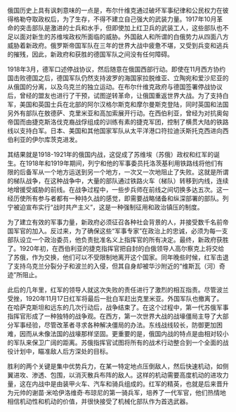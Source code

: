 俄国历史上具有讽刺意味的一点是，布尔什维克通过破坏军事纪律和公民权力在彼得格勒夺取政权后，为了生存，不得不建立自己强大的武装力量。1917年10月革命的突击部队是激进的士兵和水手，但即使加上红卫兵的武装工人，这些部队也不足以面对新生的苏维埃政权所面临的威胁。外国敌人和所谓的白俄势力从四面八方威胁着新政府。俄罗斯帝国军队在三年的世界大战中疲惫不堪，又受到兵变和逃兵的摧残，因此，新政府和获胜的德国军队之间没有任何障碍。

1918年3月，德军口述停战协议，然后随意在俄国西部行动。即使在11月西方协约国击败德国之后，德国军队仍然支持波罗的海国家拉脱维亚、立陶宛和爱沙尼亚的从俄国的分离，以及乌克兰的独立运动。在布尔什维克政府与德国签署停战协议后，曾经的盟友也进行了干预，试图逆转革命，让俄国重返世界大战。为了支持白军，美国和英国士兵在北部的阿尔汉格尔斯克和摩尔曼斯克登陆，同时英国和法国另外有部队在敖德萨、克里米亚和高加索展开行动。在西伯利亚，曾经为对抗奥匈帝国而由捷克斯洛伐克裔战俘组成的训练有素的捷克军团，控制了横贯大陆的铁路线以支持白军。日本、美国和其他国家军队从太平洋港口符拉迪沃斯托克西进向西伯利亚的伊尔库茨克进发。

其结果就是1918-1921年的俄国内战，这促成了苏维埃（苏俄）政权和红军的诞生。在1918年和1919年期间，列宁和他的军事委员托洛茨基利用铁路线将他们有限的后备军从一个地方运送到另一个地方，一次又一次地阻止了失败。这就是所谓的梯队战争，在这种战争中，大量的部队通过铁路火车（梯队）转移到内线，连续地增援受威胁的前线。在战争过程中，一些步兵师在前线之间切换多达五次。这一经历使所有参与者都有一种持久战的感觉，即需要战略储备和纵深部署的部队。列宁被迫宣布实行“战时共产主义”，这是一种强制征用和政治镇压的制度。

为了建立有效的军事力量，新政府必须征召各种社会背景的人，并接受数千名前帝国军官的加入。反过来，为了确保这些“军事专家”在政治上的忠诚，必须为每一支部队设立一个政治委员，他负责批准名义上指挥官的所有决定。最终，新政府获胜了。1920年初，在西伯利亚的捷克指挥官把自封的白俄领导人高尔察克上将交给了苏俄，作为交换，他们可以不受限制地离开这个国家。同年晚些时候，红军击退了支持乌克兰分裂分子和波兰的入侵，但其自身却被华沙附近的“维斯瓦（河）奇迹”所阻止。

此后的几年里，红军的领导人就这次失败的责任进行了激烈的相互指责。尽管波兰受挫，1920年11月17日红军将最后一批白军赶出克里米亚。外国军队也撤离了。在哈萨克斯坦和远东的几次行动后，战争结束了。在这个过程中，第一代苏俄军事指挥官形成了一种独特的战争观。在西方，第一次世界大战的战壕僵局主导了大部分军事经验，尽管改革者寻求各种解决僵局的办法。东线战线较长，防御更加困难，因而从未像法国的战壕那样坚固。更重要的是，俄国内战的特点是由相对较小的军队来保卫广阔的距离。苏俄指挥官试图将所有的战术行动整合到一个全面的战役计划中，瞄准敌人后方深处的目标。

胜利的两个关键是集中优势兵力，在某一特定地点压倒敌人，然后快速机动，如侧翼进攻、渗透、包围，以消灭散兵布阵的敌人。这样的机动需要高度机动的进攻力量，这在内战中是由装甲火车、汽车和骑兵组成的。红军的精英，也就是后来晋升为元帅的谢苗·米哈伊洛维奇·布琼尼的第一骑兵军，培养了一代军官，他们热情地相信机动性和机动的价值，并很快接受了机械化部队作为首选武器。
